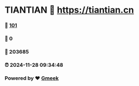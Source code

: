 # TIANTIAN :link: https://tiantian.cn 
### :page_facing_up: [101](https://tiantian.cn/tag.html) 
### :speech_balloon: 0 
### :hibiscus: 203685 
### :alarm_clock: 2024-11-28 09:34:48 
### Powered by :heart: [Gmeek](https://github.com/Meekdai/Gmeek)
